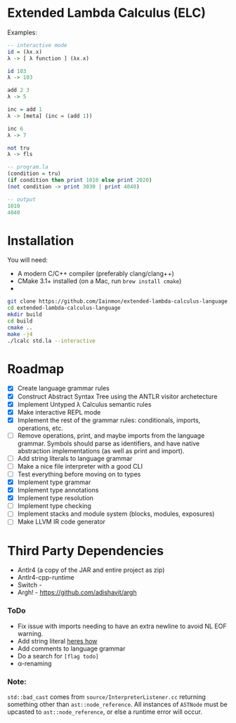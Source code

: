 # Extended Lambda Calculus (ELC)
Examples:
```haskell
-- interactive mode
id = (λx.x)
λ -> [ λ function ] (λx.x)

id 103
λ -> 103

add 2 3
λ -> 5

inc = add 1
λ -> [meta] (inc = (add 1))

inc 6
λ -> 7

not tru 
λ -> fls
```

```haskell
-- program.la
(condition = tru)
(if condition then print 1010 else print 2020)
(not condition -> print 3030 | print 4040)

-- output
1010
4040
```

# Installation
You will need:
 * A modern C/C++ compiler (preferably clang/clang++)
 * CMake 3.1+ installed (on a Mac, run `brew install cmake`)
 * 

```bash
git clone https://github.com/Iainmon/extended-lambda-calculus-language.git
cd extended-lambda-calculus-language
mkdir build
cd build
cmake ..
make -j4
./lcalc std.la --interactive
```

# Roadmap
-   [x] Create language grammar rules
-   [x] Construct Abstract Syntax Tree using the ANTLR visitor archetecture
-   [x] Implement Untyped λ Calculus semantic rules
-   [x] Make interactive REPL mode
-   [x] Implement the rest of the grammar rules: conditionals, imports, operations, etc.
-   [ ] Remove operations, print, and maybe imports from the language grammar. Symbols should parse as identifiers, and have native abstraction implementations (as well as print and import).
-   [ ] Add string literals to language grammar
-   [ ] Make a nice file interpreter with a good CLI
-   [ ] Test everything before moving on to types
-   [x] Implement type grammar
-   [x] Implement type annotations
-   [x] Implement type resolution
-   [ ] Implement type checking
-   [ ] Implement stacks and module system (blocks, modules, exposures)
-   [ ] Make LLVM IR code generator

# Third Party Dependencies
-   Antlr4 (a copy of the JAR and entire project as zip)
-   Antlr4-cpp-runtime
-   Switch - 
-   Argh! - https://github.com/adishavit/argh

### ToDo
-   Fix issue with imports needing to have an extra newline to avoid NL EOF warning.
-   Add string literal [heres how](https://stackoverflow.com/questions/24557953/handling-string-literals-which-end-in-an-escaped-quote-in-antlr4)
-   Add comments to language grammar
-   Do a search for `[flag todo]`
-   α-renaming

### Note:
`std::bad_cast` comes from `source/InterpreterListener.cc` returning something other than `ast::node_reference`. All instances of `ASTNode` must be upcasted to `ast::node_reference`, or else a runtime error will occur.